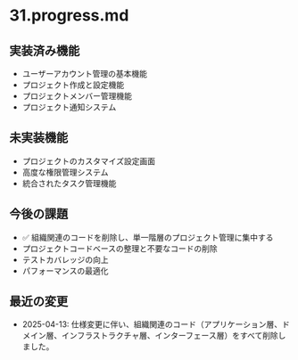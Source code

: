 # 31.progress.md

## 実装済み機能

- ユーザーアカウント管理の基本機能
- プロジェクト作成と設定機能
- プロジェクトメンバー管理機能
- プロジェクト通知システム

## 未実装機能

- プロジェクトのカスタマイズ設定画面
- 高度な権限管理システム
- 統合されたタスク管理機能

## 今後の課題

- ✅ 組織関連のコードを削除し、単一階層のプロジェクト管理に集中する
- プロジェクトコードベースの整理と不要なコードの削除
- テストカバレッジの向上
- パフォーマンスの最適化

## 最近の変更

- 2025-04-13: 仕様変更に伴い、組織関連のコード（アプリケーション層、ドメイン層、インフラストラクチャ層、インターフェース層）をすべて削除しました。

